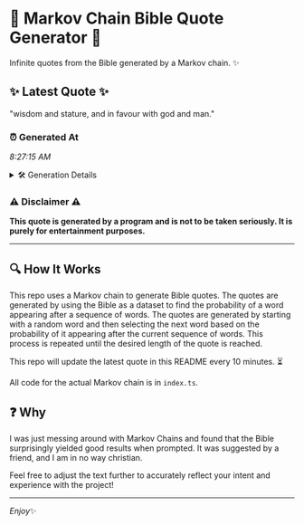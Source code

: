 # 📖 Markov Chain Bible Quote Generator 📖

Infinite quotes from the Bible generated by a Markov chain. ✨

## ✨ Latest Quote ✨
"wisdom and stature, and in favour with god and man."

### ⏰ Generated At
*8:27:15 AM*

<details>
    <summary>🛠️ Generation Details</summary>
    <p>
        <strong>🌱 Seed:</strong> wisdom<br>
        <strong>🔄 Iterations:</strong> 9<br>
        <strong>📜 Context History:</strong><br>[ wisdom ]: and<br>[ wisdom, and ]: stature,<br>[ wisdom, and, stature, ]: and<br>[ wisdom, and, stature,, and ]: in<br>[ wisdom, and, stature,, and, in ]: favour<br>[ wisdom, and, stature,, and, in, favour ]: with<br>[ and, stature,, and, in, favour, with ]: god<br>[ stature,, and, in, favour, with, god ]: and<br>[ and, in, favour, with, god, and ]: man.<br>
    </p>
</details>

### ⚠️ Disclaimer ⚠️
**This quote is generated by a program and is not to be taken seriously. It is purely for entertainment purposes.**

---

## 🔍 How It Works

This repo uses a Markov chain to generate Bible quotes. The quotes are generated by using the Bible as a dataset to find the probability of a word appearing after a sequence of words. The quotes are generated by starting with a random word and then selecting the next word based on the probability of it appearing after the current sequence of words. This process is repeated until the desired length of the quote is reached.

This repo will update the latest quote in this README every 10 minutes. ⏳

All code for the actual Markov chain is in `index.ts`.

## ❓ Why

I was just messing around with Markov Chains and found that the Bible surprisingly yielded good results when prompted. 
It was suggested by a friend, and I am in no way christian.

Feel free to adjust the text further to accurately reflect your intent and experience with the project!

---

*Enjoy*✨
